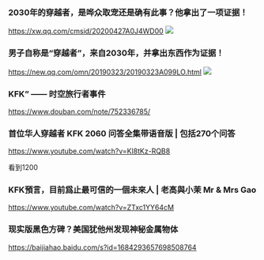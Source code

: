 ### 2030年的穿越者，是哗众取宠还是确有此事？他拿出了一项证据！
https://xw.qq.com/cmsid/20200427A0J4WD00
![](https://inews.gtimg.com/newsapp_bt/0/11657238574/)

### 男子自称是“穿越者”，来自2030年，并拿出东西作为证据！
https://new.qq.com/omn/20190323/20190323A099LO.html
![](https://inews.gtimg.com/newsapp_bt/0/8258461066/)

### KFK” —— 时空旅行者事件
https://www.douban.com/note/752336785/

### 首位华人穿越者 KFK 2060 问答全集带语音版 | 包括270个问答
https://www.youtube.com/watch?v=Kl8tKz-RQB8

看到1200

### KFK預言，目前爲止最可信的一個未來人 | 老高與小茉 Mr & Mrs Gao
https://www.youtube.com/watch?v=ZTxc1YY64cM

### 现实版黑色方碑？美国犹他州发现神秘金属物体
https://baijiahao.baidu.com/s?id=1684293657698508764
